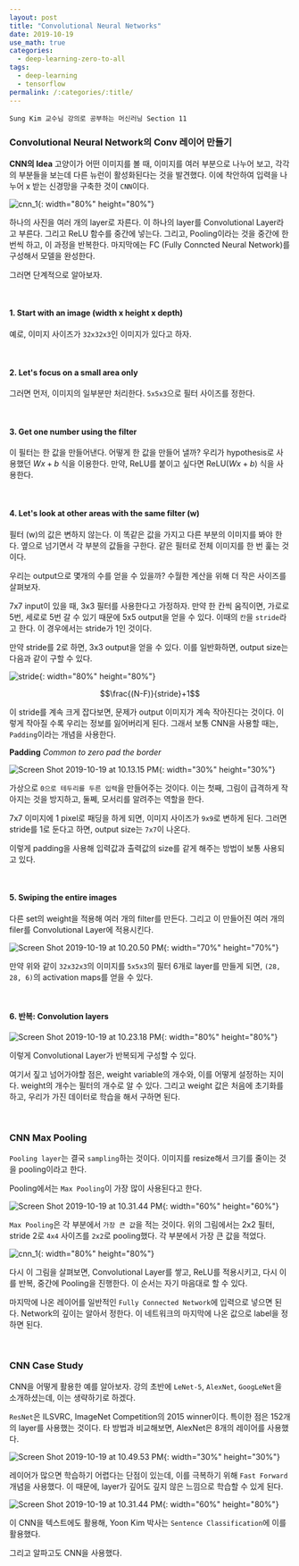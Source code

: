 ```yaml
---
layout: post
title: "Convolutional Neural Networks"
date: 2019-10-19
use_math: true
categories:
  - deep-learning-zero-to-all
tags:
  - deep-learning
  - tensorflow
permalink: /:categories/:title/
---
```

`Sung Kim 교수님 강의로 공부하는 머신러닝 Section 11`

<!-- {% include adsense.html %} -->

### Convolutional Neural Network의 Conv 레이어 만들기

**CNN의 Idea**
고양이가 어떤 이미지를 볼 때, 이미지를 여러 부분으로 나누어 보고, 각각의 부분들을 보는데 다른 뉴런이 활성화된다는 것을 발견했다. 이에 착안하여 입력을 나누어 x 받는 신경망을 구축한 것이 `CNN`이다.

![cnn_1](/assets/images/cnn_1.png){: width="80%" height="80%"}

하나의 사진을 여러 개의 layer로 자른다. 이 하나의 layer를 Convolutional Layer라고 부른다. 그리고 ReLU 함수를 중간에 넣는다. 그리고, Pooling이라는 것을 중간에 한 번씩 하고, 이 과정을 반복한다. 마지막에는 FC (Fully Conncted Neural Network)를 구성해서 모델을 완성한다.

그러면 단계적으로 알아보자.

<br/>

#### 1. Start with an image (width x height x depth)
   예로, 이미지 사이즈가 `32x32x3`인 이미지가 있다고 하자.

<br/>

#### 2. Let's focus on a **small area** only
   그러면 먼저, 이미지의 일부분만 처리한다. `5x5x3`으로 필터 사이즈를 정한다.

<br/>

#### 3. Get **one number** using the **filter**
   이 필터는 한 값을 만들어낸다. 어떻게 한 값을 만들어 낼까? 우리가 hypothesis로 사용했던 $Wx+b$ 식을 이용한다. 만약, ReLU를 붙이고 싶다면 ReLU$(Wx+b)$ 식을 사용한다.

<br/>

#### 4. Let's look at **other areas with the same filter** (w)
   필터 (w)의 값은 변하지 않는다. 이 똑같은 값을 가지고 다른 부분의 이미지를 봐야 한다. 옆으로 넘기면서 각 부분의 값들을 구한다. 같은 필터로 전체 이미지를 한 번 훑는 것이다.

우리는 output으로 몇개의 수를 얻을 수 있을까? 수월한 계산을 위해 더 작은 사이즈를 살펴보자.

7x7 input이 있을 때, 3x3 필터를 사용한다고 가정하자. 만약 한 칸씩 움직이면, 가로로 5번, 세로로 5번 갈 수 있기 때문에 5x5 output을 얻을 수 있다. 이때의 `칸`을 `stride`라고 한다. 이 경우에서는 stride가 1인 것이다.

만약 stride를 2로 하면, 3x3 output을 얻을 수 있다. 이를 일반화하면, output size는 다음과 같이 구할 수 있다.

![stride](/assets/images/stride.png){: width="80%" height="80%"}

$$\frac{(N-F)}{stride}+1$$

이 stride를 계속 크게 잡다보면, 문제가 output 이미지가 계속 작아진다는 것이다. 이렇게 작아질 수록 우리는 정보를 잃어버리게 된다. 그래서 보통 CNN을 사용할 때는, `Padding`이라는 개념을 사용한다.

**Padding**
*Common to zero pad the border*

![Screen Shot 2019-10-19 at 10.13.15 PM](/assets/images/Screen%20Shot%202019-10-19%20at%2010.13.15%20PM.png){: width="30%" height="30%"}

가상으로 `0으로 테두리를 두른 입력`을 만들어주는 것이다. 이는 첫째, 그림이 급격하게 작아지는 것을 방지하고, 둘쩨, 모서리를 알려주는 역할을 한다.

7x7 이미지에 1 pixel로 패딩을 하게 되면, 이미지 사이즈가 `9x9`로 변하게 된다. 그러면 stride를 1로 둔다고 하면, output size는 `7x7`이 나온다.

이렇게 padding을 사용해 입력값과 출력값의 size를 같게 해주는 방법이 보통 사용되고 있다.

<br/>

#### 5. Swiping the entire images
   다른 set의 weight을 적용해 여러 개의 filter를 만든다. 그리고 이 만들어진 여러 개의 filer를 Convolutional Layer에 적용시킨다.

![Screen Shot 2019-10-19 at 10.20.50 PM](/assets/images/Screen%20Shot%202019-10-19%20at%2010.20.50%20PM.png){: width="70%" height="70%"}

만약 위와 같이 `32x32x3`의 이미지를 `5x5x3`의 필터 6개로 layer를 만들게 되면, `(28, 28, 6)`의 activation maps를 얻을 수 있다.

<br/>

#### 6. 반복: Convolution layers

![Screen Shot 2019-10-19 at 10.23.18 PM](/assets/images/Screen%20Shot%202019-10-19%20at%2010.23.18%20PM.png){: width="80%" height="80%"}

이렇게 Convolutional Layer가 반복되게 구성할 수 있다.

여기서 짚고 넘어가야할 점은, weight variable의 개수와, 이를 어떻게 설정하는 지이다.  weight의 개수는 필터의 개수로 알 수 있다. 그리고 weight 값은 처음에 초기화를 하고, 우리가 가진 데이터로 학습을 해서 구하면 된다.

<br/>

### CNN Max Pooling
`Pooling layer`는 결국 `sampling`하는 것이다. 이미지를 resize해서 크기를 줄이는 것을 pooling이라고 한다.

Pooling에서는 `Max Pooling`이 가장 많이 사용된다고 한다.

![Screen Shot 2019-10-19 at 10.31.44 PM](/assets/images/Screen%20Shot%202019-10-19%20at%2010.31.44%20PM.png){: width="60%" height="60%"}

`Max Pooling`은 각 부분에서 `가장 큰 값`을 적는 것이다. 위의 그림에서는 2x2 필터, stride 2로 `4x4` 사이즈를 `2x2`로 pooling했다. 각 부분에서 가장 큰 값을 적었다.

![cnn_1](/assets/images/cnn_1.png){: width="80%" height="80%"}

다시 이 그림을 살펴보면, Convolutional Layer를 쌓고, ReLU를 적용시키고, 다시 이를 반복, 중간에 Pooling을 진행한다. 이 순서는 자기 마음대로 할 수 있다.

마지막에 나온 레이어를 일반적인 `Fully Connected Network`에 입력으로 넣으면 된다. Network의 깊이는 알아서 정한다. 이 네트워크의 마지막에 나온 값으로 label을 정하면 된다.

<br/>

### CNN Case Study

CNN을 어떻게 활용한 예를 알아보자. 강의 초반에 `LeNet-5`, `AlexNet`, `GoogLeNet`을 소개하셨는데, 이는 생략하기로 하겠다.

`ResNet`은 ILSVRC, ImageNet Competition의 2015 winner이다. 특이한 점은 152개의 layer를 사용했는 것이다. 타 방법과 비교해보면, AlexNet은 8개의 레이어를 사용했다.

![Screen Shot 2019-10-19 at 10.49.53 PM](/assets/images/Screen%20Shot%202019-10-19%20at%2010.49.53%20PM.png){: width="30%" height="30%"}

레이어가 많으면 학습하기 어렵다는 단점이 있는데, 이를 극복하기 위해 `Fast Forward` 개념을 사용했다. 이 때문에, layer가 깊어도 깊지 않은 느낌으로 학습할 수 있게 된다.

![Screen Shot 2019-10-19 at 10.31.44 PM](/assets/images/Screen%20Shot%202019-10-19%20at%2010.31.44%20PM_5f6li7k23.png){: width="60%" height="80%"}

이 CNN을 텍스트에도 활용해, Yoon Kim 박사는 `Sentence Classification`에 이를 활용했다.

그리고 알파고도 CNN을 사용했다.
